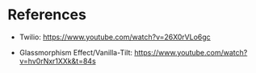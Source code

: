 # References #

* Twilio: https://www.youtube.com/watch?v=26X0rVLo6gc

* Glassmorphism Effect/Vanilla-Tilt: https://www.youtube.com/watch?v=hv0rNxr1XXk&t=84s

